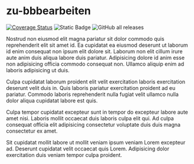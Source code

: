 # zu-bbbearbeiten

[![Coverage Status](https://coveralls.io/repos/github/Aequivinius/zu-bbbearbeiten-stateless/badge.svg?branch=1641-musterloesung)](https://coveralls.io/github/Aequivinius/zu-bbbearbeiten-stateless?branch=1641-musterloesung)  ![Static Badge](https://img.shields.io/badge/python-v3.11-green)
![GitHub all releases](https://img.shields.io/github/downloads/Aequivinius/zu-bbbearbeiten-stateless/total)
 

Nostrud non eiusmod elit magna pariatur sit dolor commodo quis reprehenderit elit sit amet id. Ea cupidatat ea eiusmod deserunt ut laborum id enim consequat non ipsum elit dolore sit. Laborum non elit cillum irure aute anim duis aliqua labore duis pariatur. Adipisicing dolore id anim esse non adipisicing officia commodo consequat non. Ullamco aliquip enim ad laboris adipisicing ut duis.

Culpa cupidatat laborum proident elit velit exercitation laboris exercitation deserunt velit duis in. Quis laboris pariatur exercitation proident ad eu pariatur. Commodo laboris reprehenderit nulla fugiat velit ullamco nulla dolor aliqua cupidatat labore est quis.

Culpa tempor cupidatat excepteur sunt in tempor do excepteur labore aute amet nisi. Laboris mollit occaecat duis laboris culpa elit qui. Ad culpa consequat officia elit adipisicing consectetur voluptate duis duis magna consectetur ex amet.

Sit cupidatat mollit labore ut mollit veniam ipsum veniam Lorem excepteur ad. Deserunt cupidatat velit occaecat quis Lorem. Adipisicing dolor exercitation duis veniam tempor culpa proident.
